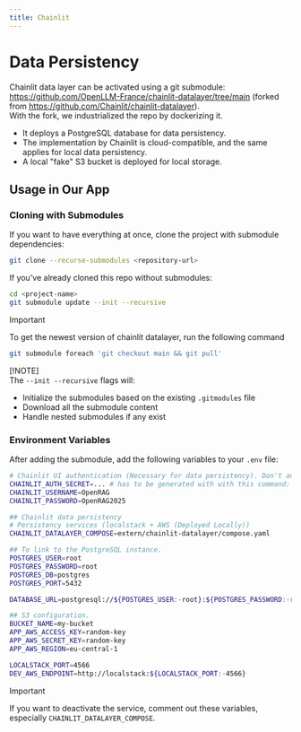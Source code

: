 ```yaml
---
title: Chainlit
---
```


# Data Persistency

Chainlit data layer can be activated using a git submodule:  
https://github.com/OpenLLM-France/chainlit-datalayer/tree/main (forked from https://github.com/Chainlit/chainlit-datalayer).  
With the fork, we industrialized the repo by dockerizing it.

- It deploys a PostgreSQL database for data persistency.
- The implementation by Chainlit is cloud-compatible, and the same applies for local data persistency.
- A local "fake" S3 bucket is deployed for local storage.

## Usage in Our App

### Cloning with Submodules

If you want to have everything at once, clone the project with submodule dependencies:

```bash
git clone --recurse-submodules <repository-url>
```

If you've already cloned this repo without submodules:

```bash
cd <project-name>
git submodule update --init --recursive
```

> [!IMPORTANT]
> To get the newest version of chainlit datalayer, run the following command
```bash
git submodule foreach 'git checkout main && git pull'
```

[!NOTE]  
The `--init --recursive` flags will:
- Initialize the submodules based on the existing `.gitmodules` file
- Download all the submodule content
- Handle nested submodules if any exist

### Environment Variables

After adding the submodule, add the following variables to your `.env` file:

```bash
# Chainlit UI authentication (Necessary for data persistency). Don't add it if it's already included
CHAINLIT_AUTH_SECRET=... # has to be generated with with this command: 'uv run chainlit create-secret' but a random value works too.
CHAINLIT_USERNAME=OpenRAG
CHAINLIT_PASSWORD=OpenRAG2025

## Chainlit data persistency
# Persistency services (localstack + AWS (Deployed Locally))
CHAINLIT_DATALAYER_COMPOSE=extern/chainlit-datalayer/compose.yaml

## To link to the PostgreSQL instance.
POSTGRES_USER=root
POSTGRES_PASSWORD=root
POSTGRES_DB=postgres
POSTGRES_PORT=5432

DATABASE_URL=postgresql://${POSTGRES_USER:-root}:${POSTGRES_PASSWORD:-root}@postgres:${POSTGRES_PORT:-5432}/${POSTGRES_DB:-postgres} # for chainlit

## S3 configuration.
BUCKET_NAME=my-bucket
APP_AWS_ACCESS_KEY=random-key
APP_AWS_SECRET_KEY=random-key
APP_AWS_REGION=eu-central-1

LOCALSTACK_PORT=4566
DEV_AWS_ENDPOINT=http://localstack:${LOCALSTACK_PORT:-4566}
```

>[!IMPORTANT]  
>If you want to deactivate the service, comment out these variables, especially `CHAINLIT_DATALAYER_COMPOSE`.